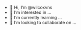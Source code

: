 - 👋 Hi, I’m @wilcoxvns
- 👀 I’m interested in ...
- 🌱 I’m currently learning ...
- 💞️ I’m looking to collaborate on ...

<!---
wilcoxvns/wilcoxvns is a ✨ special ✨ repository because its `README.md` (this file) appears on your GitHub profile.
You can click the Preview link to take a look at your changes.
--->
